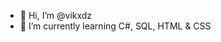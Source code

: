 - 👋 Hi, I’m @vikxdz
- 🌱 I’m currently learning C#, SQL, HTML & CSS


<!---
vikxdz/vikxdz is a ✨ special ✨ repository because its `README.md` (this file) appears on your GitHub profile.
You can click the Preview link to take a look at your changes.
--->
